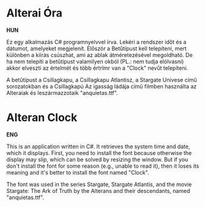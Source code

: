 # Alterai Óra

**HUN**

Ez egy alkalmazás C# programnyelvvel írva. Lekéri a rendszer időt és a dátumot, amelyeket megjelenít. Először a Betűtípust kell telepíteni, mert különben a kiírás csúszhat, ami az ablak átméretezésével megoldható. De ha nem telepíti a betűtípust valamilyen okból (PL.: nem tudja elólvasni) akkor elveszti az értelmét és több értrlmr van a "Clock" nevűt telepíteni. 

A betűtípust a Csillagkapu, a Csillagkapu Atlantisz, a Stargate Univese című sorozatokban és a Csillagkapú Az igasság ládája című filmben használta az Alteraiak és leszármazzotaik "anquietas.ttf". 

# Alteran Clock

**ENG**

This is an application written in C#. It retrieves the system time and date, which it displays. First, you need to install the font because otherwise the display may slip, which can be solved by resizing the window. But if you don't install the font for some reason (e.g., unable to read it), then it loses its meaning and it's better to install the font named "Clock".

The font was used in the series Stargate, Stargate Atlantis, and the movie Stargate: The Ark of Truth by the Alterans and their descendants, named "anquietas.ttf".
